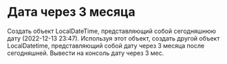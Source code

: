 # Дата через 3 месяца 

Создать объект LocalDateTime, представляющий собой сегодняшнюю дату (2022-12-13 23:47).
    Используя этот объект, создать другой объект LocalDatetime, представляющий собой дату через 3 месяца
    после сегодняшней. Вывести на консоль дату через 3 мес.